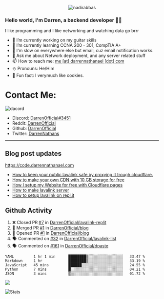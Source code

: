 <p align="center"> <img src="https://komarev.com/ghpvc/?username=DarrenOfficial&label=Profile%20views&color=0e75b6&style=flat" alt="nadirabbas" /> </p>

### Hello world, I'm Darren, a backend developer 👨‍💻
I like programming and I like networking and watching data go brrr



- 🔭 I’m currently working on my guitar skills
- 🌴 I’m currently learning CCNA 200 - 301, CompTIA A+ 
- 🚀 I'm slow on everywhere else but email, cuz email notification works.
- 💬 Ask me about Network deployment, and any server related stuff 
- 📫 How to reach me: [me [at] darrennathanael [dot] com](mailto:me@darrennathanael.com) 
- ⛄️ Pronouns: He/Him 
- 🍪 Fun fact: I verymuch like cookies. 


# Contact Me:

![dacord](https://discord.c99.nl/widget/theme-4/508296903960821771.png)

- Discord: [DarrenOfficial#3451](https://discord.com/users/508296903960821771)
- Reddit: [DarrenOfficial](https://reddit.com/u/DarrenOfficiallol)
- Github: [DarrenOfficial](https://github.com/DarrenOfficial)
- Twitter: [DarrenNathans](https://twitter.com/DarrenNathans)


---
## Blog post updates
https://code.darrennathanael.com
<!-- BLOG-POST-LIST:START -->
- [How to keep your public lavalink safe by proxying it trough cloudflare.](https://code.darrennathanael.com/how-to-keep-your-public-lavalink-safe-by-proxying-it-trough-cloudflare)
- [How to make your own CDN with 10 GB storage for free](https://code.darrennathanael.com/how-to-make-your-own-cdn-with-10-gb-storage-for-free)
- [How I setup my Website for free with Cloudflare pages](https://code.darrennathanael.com/how-i-setup-my-website-for-free-with-cloudflare-pages)
- [How to make lavalink server](https://code.darrennathanael.com/how-to-lavalink)
- [How to setup lavalink on repl.it](https://code.darrennathanael.com/how-to-setup-lavalink-on-replit)
<!-- BLOG-POST-LIST:END -->


## Github Activity
<!--START_SECTION:activity-->
1. ❌ Closed PR [#7](https://github.com/DarrenOfficial/lavalink-replit/pull/7) in [DarrenOfficial/lavalink-replit](https://github.com/DarrenOfficial/lavalink-replit)
2. 🎉 Merged PR [#1](https://github.com/DarrenOfficial/blog/pull/1) in [DarrenOfficial/blog](https://github.com/DarrenOfficial/blog)
3. 💪 Opened PR [#1](https://github.com/DarrenOfficial/blog/pull/1) in [DarrenOfficial/blog](https://github.com/DarrenOfficial/blog)
4. 🗣 Commented on [#32](https://github.com/DarrenOfficial/lavalink-list/issues/32) in [DarrenOfficial/lavalink-list](https://github.com/DarrenOfficial/lavalink-list)
5. 🗣 Commented on [#161](https://github.com/DarrenOfficial/dpaste/issues/161) in [DarrenOfficial/dpaste](https://github.com/DarrenOfficial/dpaste)
<!--END_SECTION:activity-->


<!--START_SECTION:waka-->
```text
YAML         1 hr 1 min      ████████▒░░░░░░░░░░░░░░░░   33.47 % 
Markdown     1 hr            ████████▒░░░░░░░░░░░░░░░░   33.19 % 
JavaScript   45 mins         ██████░░░░░░░░░░░░░░░░░░░   24.55 % 
Python       7 mins          █░░░░░░░░░░░░░░░░░░░░░░░░   04.21 % 
JSON         3 mins          ▒░░░░░░░░░░░░░░░░░░░░░░░░   01.72 % 
```
<!--END_SECTION:waka-->

<img src="https://activity-graph.herokuapp.com/graph?username=DarrenOfficial&bg_color=202020&color=ffffff&line=4f8cc9&point=ffffff&area=true&hide_border=true"/>

![Stats](https://github-readme-stats.vercel.app/api?username=DarrenOfficial&layout=compact&hide_border=true&hide_title=true&count_private=true&include_all_commits=true&show_icons=true&bg_color=00000000&text_color=c3c6ce&icon_color=4e64f7)

